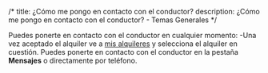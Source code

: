/*
title: ¿Cómo me pongo en contacto con el conductor?
description: ¿Cómo me pongo en contacto con el conductor? - Temas Generales
*/

Puedes ponerte en contacto con el conductor en cualquier momento:
-Una vez aceptado el alquiler ve a [mis alquileres](/es/browse/rentals) y selecciona el alquiler en cuestión. Puedes ponerte en contacto con el conductor en la pestaña **Mensajes** o directamente por teléfono.
